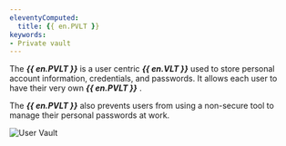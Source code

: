 ```yaml
---
eleventyComputed:
  title: {{ en.PVLT }}
keywords:
- Private vault
---
```


The ***{{ en.PVLT }}*** is a user centric ***{{ en.VLT }}*** &#32; used to store personal account information, credentials, and passwords. It allows each user to have their very own ***&#32;*** ***{{ en.PVLT }}*** .  

The ***{{ en.PVLT }}*** also prevents users from using a non-secure tool to manage their personal passwords at work. 

![User Vault](/img/en/server/ServerOp8026.png) 

